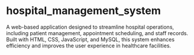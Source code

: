 # hospital_management_system
A web-based application designed to streamline hospital operations, including patient management, appointment scheduling, and staff records. Built with HTML, CSS, JavaScript, and MySQL, this system enhances efficiency and improves the user experience in healthcare facilities. 
